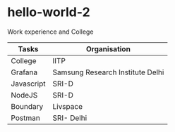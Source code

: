 # hello-world-2
Work experience and College

| Tasks | Organisation |
| ------ | ------|
| College | IITP |
| Grafana | Samsung Research Institute Delhi |
| Javascript | SRI-D |
| NodeJS | SRI-D |
| Boundary | Livspace |
| Postman | SRI- Delhi | 
